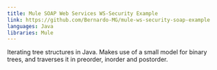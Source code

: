 ```yaml
---
title: Mule SOAP Web Services WS-Security Example
link: https://github.com/Bernardo-MG/mule-ws-security-soap-example
languages: Java
libraries: Mule
---
```

Iterating tree structures in Java. Makes use of a small model for binary trees, and traverses it in preorder, inorder and postorder.
